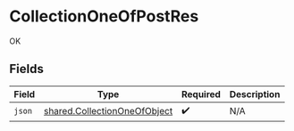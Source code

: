 # CollectionOneOfPostRes

OK


## Fields

| Field                                                                        | Type                                                                         | Required                                                                     | Description                                                                  |
| ---------------------------------------------------------------------------- | ---------------------------------------------------------------------------- | ---------------------------------------------------------------------------- | ---------------------------------------------------------------------------- |
| `json`                                                                       | [shared.CollectionOneOfObject](../../models/shared/collectiononeofobject.md) | :heavy_check_mark:                                                           | N/A                                                                          |